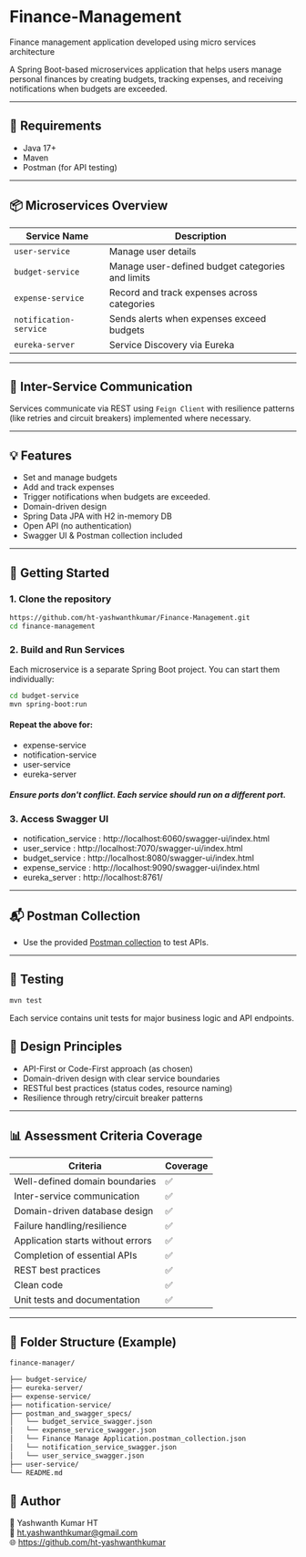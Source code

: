 # Finance-Management
Finance management application developed using micro services architecture


A Spring Boot-based microservices application that helps users manage personal finances by creating budgets, tracking expenses, and receiving notifications when budgets are exceeded.

---

## 📌 Requirements

- Java 17+
- Maven
- Postman (for API testing)

---

## 📦 Microservices Overview

| Service Name        | Description                                      |
|---------------------|--------------------------------------------------|
| `user-service`    | Manage user details
| `budget-service`    | Manage user-defined budget categories and limits |
| `expense-service`   | Record and track expenses across categories      |
| `notification-service` | Sends alerts when expenses exceed budgets     |
| `eureka-server` | Service Discovery via Eureka |

---

## 🔄 Inter-Service Communication

Services communicate via REST using `Feign Client` with resilience patterns (like retries and circuit breakers) implemented where necessary.

---

## 💡 Features

- Set and manage budgets
- Add and track expenses
- Trigger notifications when budgets are exceeded.
- Domain-driven design
- Spring Data JPA with H2 in-memory DB
- Open API (no authentication)
- Swagger UI & Postman collection included

---

## 🚀 Getting Started

### 1. Clone the repository
```bash
https://github.com/ht-yashwanthkumar/Finance-Management.git
cd finance-management    
```
### 2. Build and Run Services
Each microservice is a separate Spring Boot project. You can start them individually:
```bash
cd budget-service
mvn spring-boot:run
```
#### Repeat the above for:
- expense-service
- notification-service
- user-service
- eureka-server
##### Ensure ports don't conflict. Each service should run on a different port.

### 3. Access Swagger UI
- notification_service : http://localhost:6060/swagger-ui/index.html
- user_service : http://localhost:7070/swagger-ui/index.html
- budget_service : http://localhost:8080/swagger-ui/index.html
- expense_service : http://localhost:9090/swagger-ui/index.html
- eureka_server : http://localhost:8761/

---
## 📬 Postman Collection
  - Use the provided [Postman collection](https://github.com/ht-yashwanthkumar/Finance-Management/blob/main/postman_and_swagger_specs/Finance%20Manage%20Application.postman_collection.json) to test APIs.
---

## 🧪 Testing
```bash
mvn test
```
Each service contains unit tests for major business logic and API endpoints.

## 🧱 Design Principles
- API-First or Code-First approach (as chosen)
- Domain-driven design with clear service boundaries
- RESTful best practices (status codes, resource naming)
- Resilience through retry/circuit breaker patterns
---
##  📊 Assessment Criteria Coverage
| Criteria                          | Coverage |
| --------------------------------- | -------- |
| Well-defined domain boundaries    | ✅        |
| Inter-service communication       | ✅        |
| Domain-driven database design     | ✅        |
| Failure handling/resilience       | ✅        |
| Application starts without errors | ✅        |
| Completion of essential APIs      | ✅        |
| REST best practices               | ✅        |
| Clean code                        | ✅        |
| Unit tests and documentation      | ✅        |
---
## 📁 Folder Structure (Example)
````bash
finance-manager/

├── budget-service/
├── eureka-server/
├── expense-service/
├── notification-service/
├── postman_and_swagger_specs/
│   └── budget_service_swagger.json
│   └── expense_service_swagger.json
│   └── Finance Manage Application.postman_collection.json
│   └── notification_service_swagger.json
│   └── user_service_swagger.json
├── user-service/
└── README.md
````

## 🔗 Author
👤 Yashwanth Kumar HT <br/>
📧 ht.yashwanthkumar@gmail.com <br/>
 🌐 https://github.com/ht-yashwanthkumar <br/>


   





